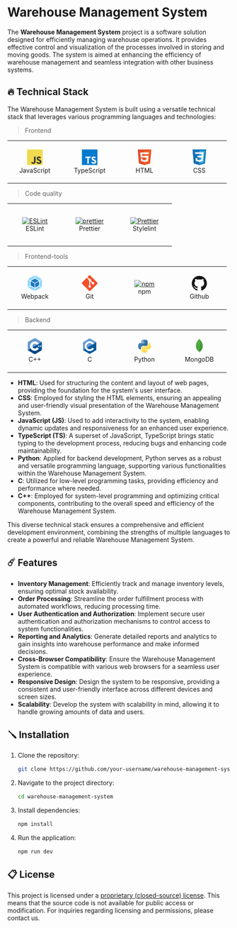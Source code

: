 # Warehouse Management System

The **Warehouse Management System** project is a software solution designed for efficiently managing warehouse operations. It provides effective control and visualization of the processes involved in storing and moving goods. The system is aimed at enhancing the efficiency of warehouse management and seamless integration with other business systems.

## 🔥 Technical Stack

The Warehouse Management System is built using a versatile technical stack that leverages various programming languages and technologies:

> Frontend

<table width="100%">
  <tr>
    <td align="center" width="110" height="90">
      <a href="#">
        <img
          src="https://raw.githubusercontent.com/devicons/devicon/1119b9f84c0290e0f0b38982099a2bd027a48bf1/icons/javascript/javascript-original.svg"
          width="36"
          height="36"
          alt="JavaScript"
        />
      </a>
      <br />JavaScript
    </td>
    <td align="center" width="110" height="90">
      <a href="#">
        <img
          src="https://raw.githubusercontent.com/devicons/devicon/1119b9f84c0290e0f0b38982099a2bd027a48bf1/icons/typescript/typescript-original.svg"
          width="36"
          height="36"
          alt="typescript"
        />
      </a>
      <br />TypeScript
    </td>
    <td align="center" width="110" height="90">
      <a href="#">
        <img
          src="https://github.com/devicons/devicon/blob/master/icons/html5/html5-original.svg"
          width="36"
          height="36"
          alt="HTML"
        />
      </a>
      <br />HTML
    </td>
    <td align="center" width="110" height="90">
      <a href="#">
        <img
          src="https://github.com/devicons/devicon/blob/master/icons/css3/css3-original.svg"
          width="36"
          height="36"
          alt="CSS"
        />
      </a>
      <br />CSS
    </td>
  </tr>
</table>

> Code quality

<table width="100%">
  <tr>
    <td align="center" width="110" height="90">
      <a href="#">
        <img
          src="https://brandeps.com/icon-download/E/Eslint-icon-vector-02.svg"
          width="36"
          height="36"
          alt="ESLint"
        />
      </a>
      <br />ESLint
    </td>
    <td align="center" width="110" height="90">
      <a href="#">
        <img
          src="https://brandeps.com/icon-download/P/Prettier-icon-vector-02.svg"
          width="36"
          height="36"
          alt="prettier"
        />
      </a>
      <br />Prettier
    </td>
    <td align="center" width="110" height="90">
      <a href="#">
        <img
          src="https://brandeps.com/logo-download/S/Stylelint-logo-vector-01.svg"
          width="36"
          height="36"
          alt="Prettier"
        />
      </a>
      <br />Stylelint
    </td>
  </tr>
</table>

> Frontend-tools

<table width="100%">
  <tr>
    <td align="center" width="110" height="90">
      <a href="#">
        <img
          src="https://github.com/devicons/devicon/blob/master/icons/webpack/webpack-original.svg"
          width="36"
          height="36"
          alt="Webpack"
        />
      </a>
      <br />Webpack
    </td>
    <td align="center" width="110" height="90">
      <a href="#">
        <img
          src="https://raw.githubusercontent.com/devicons/devicon/1119b9f84c0290e0f0b38982099a2bd027a48bf1/icons/git/git-original.svg"
          width="36"
          height="36"
          alt="git"
        />
      </a>
      <br />Git
    </td>
    <td align="center" width="110" height="90">
      <a href="#">
        <img
          src="https://brandeps.com/icon-download/N/Npm-icon-vector-05.svg"
          width="36"
          height="36"
          alt="npm"
        />
      </a>
      <br />npm
    </td>
    <td align="center" width="110" height="90">
      <a href="#">
        <img
          src="https://github.com/devicons/devicon/blob/master/icons/github/github-original.svg"
          width="36"
          height="36"
          alt="github"
        />
      </a>
      <br />Github
    </td>
  </tr>
</table>

> Backend

<table width="100%">
  <tr>
    <td align="center" width="110" height="90">
      <a href="#">
        <img
          src="https://github.com/devicons/devicon/blob/master/icons/cplusplus/cplusplus-original.svg"
          width="36"
          height="36"
          alt="C++"
        />
      </a>
      <br />C++
    </td>
    <td align="center" width="110" height="90">
      <a href="#">
        <img
          src="https://github.com/devicons/devicon/blob/master/icons/c/c-original.svg"
          width="36"
          height="36"
          alt="C"
        />
      </a>
      <br />C
    </td>
    <td align="center" width="110" height="90">
      <a href="#">
        <img
          src="https://github.com/devicons/devicon/blob/master/icons/python/python-original.svg"
          width="36"
          height="36"
          alt="Python"
        />
      </a>
      <br />Python
    </td>
    <td align="center" width="110" height="90">
      <a href="#">
        <img
          src="https://github.com/devicons/devicon/blob/master/icons/mongodb/mongodb-original.svg"
          width="36"
          height="36"
          alt="MongoDB"
        />
      </a>
      <br />MongoDB
    </td>
  </tr>
</table>


- **HTML**: Used for structuring the content and layout of web pages, providing the foundation for the system's user interface.
- **CSS**: Employed for styling the HTML elements, ensuring an appealing and user-friendly visual presentation of the Warehouse Management System.
- **JavaScript (JS)**: Used to add interactivity to the system, enabling dynamic updates and responsiveness for an enhanced user experience.
- **TypeScript (TS)**: A superset of JavaScript, TypeScript brings static typing to the development process, reducing bugs and enhancing code maintainability.
- **Python**: Applied for backend development, Python serves as a robust and versatile programming language, supporting various functionalities within the Warehouse Management System.
- **C**: Utilized for low-level programming tasks, providing efficiency and performance where needed.
- **C++**: Employed for system-level programming and optimizing critical components, contributing to the overall speed and efficiency of the Warehouse Management System.

This diverse technical stack ensures a comprehensive and efficient development environment, combining the strengths of multiple languages to create a powerful and reliable Warehouse Management System.

## ☄️ Features

- **Inventory Management**: Efficiently track and manage inventory levels, ensuring optimal stock availability.
- **Order Processing**: Streamline the order fulfillment process with automated workflows, reducing processing time.
- **User Authentication and Authorization**: Implement secure user authentication and authorization mechanisms to control access to system functionalities.
- **Reporting and Analytics**: Generate detailed reports and analytics to gain insights into warehouse performance and make informed decisions.
- **Cross-Browser Compatibility**: Ensure the Warehouse Management System is compatible with various web browsers for a seamless user experience.
- **Responsive Design**: Design the system to be responsive, providing a consistent and user-friendly interface across different devices and screen sizes.
- **Scalability**: Develop the system with scalability in mind, allowing it to handle growing amounts of data and users.

## 🪛 Installation

1. Clone the repository:

   ```bash
   git clone https://github.com/your-username/warehouse-management-system.git
   ```

2. Navigate to the project directory:
   ```bash
   cd warehouse-management-system
   ```
3. Install dependencies:
   ```bash
   npm install
   ```
4. Run the application:
   ```bash
   npm run dev
   ```

## 📋️ License

This project is licensed under a [proprietary (closed-source) license](LICENSE). This means that the source code is not available for public access or modification. For inquiries regarding licensing and permissions, please contact us.
